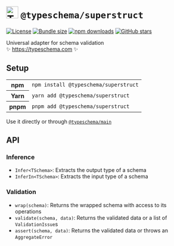 <!-- This file is generated. Do not modify it manually! -->

<h1>
  <img src="https://typeschema.com/assets/logo.png" width="32px" alt="TypeSchema" style="margin-bottom: -6px;" />
  <code>@typeschema/superstruct</code>
</h1>
<p>
  <a href="https://opensource.org/licenses/MIT" rel="nofollow"><img src="https://img.shields.io/github/license/decs/typeschema" alt="License"></a>
  <a href="https://bundlephobia.com/package/@typeschema/superstruct" rel="nofollow"><img src="https://img.shields.io/bundlephobia/minzip/%40typeschema%2Fsuperstruct" alt="Bundle size"></a>
  <a href="https://www.npmjs.com/package/@typeschema/superstruct" rel="nofollow"><img src="https://img.shields.io/npm/dw/@typeschema/superstruct.svg" alt="npm downloads"></a>
  <a href="https://github.com/decs/typeschema/stargazers" rel="nofollow"><img src="https://img.shields.io/github/stars/decs/typeschema" alt="GitHub stars"></a>
</p>
<p>
  Universal adapter for schema validation
  <br />
  ✨ <a href="https://typeschema.com">https://typeschema.com</a> ✨
</p>

## Setup

<table>
  <tr>
    <th>npm</th>
    <td><code>npm install @typeschema/superstruct</code></td>
  </tr>
  <tr>
    <th>Yarn</th>
    <td><code>yarn add @typeschema/superstruct</code></td>
  </tr>
  <tr>
    <th>pnpm</th>
    <td><code>pnpm add @typeschema/superstruct</code></td>
  </tr>
</table>

Use it directly or through [`@typeschema/main`](https://github.com/decs/typeschema/tree/main/packages/main)

## API

### Inference
- `Infer<TSchema>`: Extracts the output type of a schema
- `InferIn<TSchema>`: Extracts the input type of a schema
### Validation
- `wrap(schema)`: Returns the wrapped schema with access to its operations
- `validate(schema, data)`: Returns the validated data or a list of `ValidationIssue`s
- `assert(schema, data)`: Returns the validated data or throws an `AggregateError`
